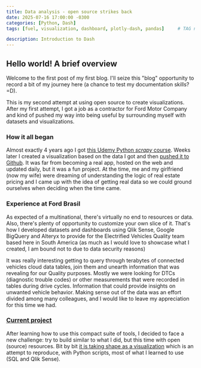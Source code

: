 ```yaml
---
title: Data analysis - open source strikes back
date: 2025-07-16 17:00:00 -0300
categories: [Python, Dash]
tags: [fuel, visualization, dashboard, plotly-dash, pandas]     # TAG names should always be lowercase

description: Introduction to Dash
---
```

## Hello world! A brief overview

Welcome to the first post of my first blog. I'll seize this "blog" opportunity to record a bit of my journey here (a chance to test my documentation skills? =D).

This is my second attempt at using open source to create visualizations. After my first attempt, I got a job as a contractor for Ford Motor Company and kind of pushed my way into being useful by surrounding myself with datasets and visualizations.

### How it all began

Almost exactly 4 years ago I got [this Udemy Python *scrapy* course](https://www.udemy.com/course/web-scraping-in-python-using-scrapy-and-splash). Weeks later I created a visualization based on the data I got and then [pushed it to Github](https://github.com/azihell/properties-dashboard). It was far from becoming a real app, hosted on the web and updated daily, but it was a fun project. At the time, me and my girlfriend (now my wife) were dreaming of understanding the logic of real estate pricing and I came up with the idea of getting real data so we could ground ourselves when deciding when the time came.

### Experience at Ford Brasil

As expected of a multinational, there's virtually no end to resources or data. Also, there's plenty of opportunity to customize your own slice of it. That's how I developed datasets and dashboards using Qlik Sense, Google BigQuery and Alteryx to provide for the Electrified Vehicles Quality team based here in South America (as much as I would love to showcase what I created, I am bound not to due to data security reasons)

It was really interesting getting to query through terabytes of connected vehicles cloud data tables, join them and unearth information that was revealing for our Quality purposes. Mostly we were looking for DTCs (diagnostic trouble codes) or other measurements that were recorded in tables during drive cycles. Information that could provide insights on unwanted vehicle behavior. Making sense out of the data was an effort divided among many colleagues, and I would like to leave my appreciation for this time we had.

### [Current project](https://github.com/azihell/anp_viz)

After learning how to use this compact suite of tools, I decided to face a new challenge: try to build similar to what I did, but this time with open (source) resources.
Bit by bit [it is taking shape as a visualization](https://anp-dashboard.onrender.com/) which is an attempt to reproduce, with Python scripts, most of what I learned to use (SQL and Qlik Sense).

